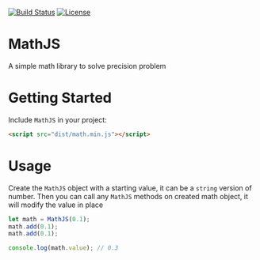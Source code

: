 [![Build Status](https://travis-ci.org/anyms/MathJS.svg?branch=master)](https://travis-ci.org/anyms/MathJS)
[![License](https://img.shields.io/github/license/anyms/MathJS.svg)](https://github.com/anyms/MathJS/blob/master/LICENSE)

# MathJS

A simple math library to solve precision problem

# Getting Started

Include `MathJS` in your project:

```html
<script src="dist/math.min.js"></script>
```

# Usage

Create the `MathJS` object with a starting value, it can be a `string` version of number. Then you can call any `MathJS` methods on created math object, it will modify the value in place

```js
let math = MathJS(0.1);
math.add(0.1);
math.add(0.1);

console.log(math.value); // 0.3
```